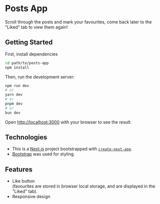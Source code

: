 # Posts App
Scroll through the posts and mark your favourites, come back later to the "Liked" tab to view them again!

## Getting Started

First, install dependencies

```bash
cd path/to/posts-app
npm install
```
Then, run the development server:

```bash
npm run dev
# or
yarn dev
# or
pnpm dev
# or
bun dev
```

Open [http://localhost:3000](http://localhost:3000) with your browser to see the result.

## Technologies
- This is a [Next.js](https://nextjs.org/) project bootstrapped with [`create-next-app`](https://github.com/vercel/next.js/tree/canary/packages/create-next-app).
- [Bootstrap](https://getbootstrap.com/) was used for styling.

## Features
- Like button <br> (favourites are stored in browser local storage, and are displayed in the "Liked" tab).
- Responsive design